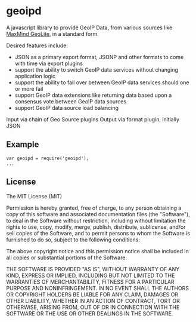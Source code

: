 # geoipd

A javascript library to provide GeoIP Data, from various sources like [MaxMind GeoLite](http://dev.maxmind.com/geoip/geolite), in a standard form.

Desired features include:
- JSON as a primary export format, JSONP and other formats to come with time via export plugins
- support the ability to switch GeoIP data services without changing application logic
- support the ability to fail over between GeoIP data services should one or more fail
- support GeoIP data extensions like returning data based upon a consensus vote between GeoIP data sources 
- support GeoIP data source load balancing

Input via chain of Geo Source plugins
Output via format plugin, initially JSON


## Example

```
var geoipd = require('geoipd');
...
```

## License

The MIT License (MIT)

Permission is hereby granted, free of charge, to any person obtaining a copy of this software and associated documentation files (the "Software"), to deal in the Software without restriction, including without limitation the rights to use, copy, modify, merge, publish, distribute, sublicense, and/or sell copies of the Software, and to permit persons to whom the Software is furnished to do so, subject to the following conditions:

The above copyright notice and this permission notice shall be included in all copies or substantial portions of the Software.

THE SOFTWARE IS PROVIDED "AS IS", WITHOUT WARRANTY OF ANY KIND, EXPRESS OR IMPLIED, INCLUDING BUT NOT LIMITED TO THE WARRANTIES OF MERCHANTABILITY, FITNESS FOR A PARTICULAR PURPOSE AND NONINFRINGEMENT. IN NO EVENT SHALL THE AUTHORS OR COPYRIGHT HOLDERS BE LIABLE FOR ANY CLAIM, DAMAGES OR OTHER LIABILITY, WHETHER IN AN ACTION OF CONTRACT, TORT OR OTHERWISE, ARISING FROM, OUT OF OR IN CONNECTION WITH THE SOFTWARE OR THE USE OR OTHER DEALINGS IN THE SOFTWARE.
